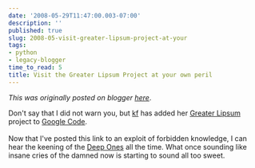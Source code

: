 ```yaml
---
date: '2008-05-29T11:47:00.003-07:00'
description: ''
published: true
slug: 2008-05-visit-greater-lipsum-project-at-your
tags:
- python
- legacy-blogger
time_to_read: 5
title: Visit the Greater Lipsum Project at your own peril
---
```


*This was originally posted on blogger [here](https://pydanny.blogspot.com/2008/05/visit-greater-lipsum-project-at-your.html)*.

Don't say that I did not warn you, but <a href="http://elephantangelchild.blogspot.com/">kf</a> has added her <a href="http://code.google.com/p/greaterlipsum/">Greater Lipsum</a> project to <a href="http://code.google.com/">Google Code</a>.<br /><br />Now that I've posted this link to an exploit of forbidden knowledge, I can hear the keening of the <a href="http://en.wikipedia.org/wiki/Deep_Ones">Deep Ones</a> all the time.  What once sounding like insane cries of the damned now is starting to sound all too sweet.